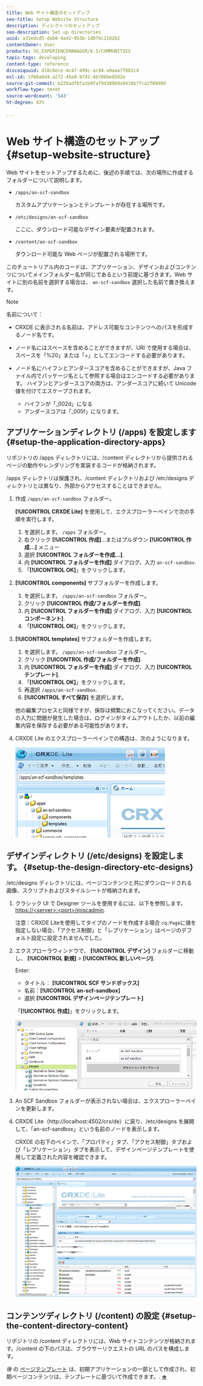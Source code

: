 ```yaml
---
title: Web サイト構造のセットアップ
seo-title: Setup Website Structure
description: ディレクトリのセットアップ
seo-description: Set up directories
uuid: a31edcd5-dab8-4a42-953b-1d076c2182b2
contentOwner: User
products: SG_EXPERIENCEMANAGER/6.5/COMMUNITIES
topic-tags: developing
content-type: reference
discoiquuid: d18c0ece-4c4f-499c-ac94-a9aaa7f883c4
exl-id: 1f60a0d4-a272-45e8-9742-4b706be8502e
source-git-commit: b220adf6fa3e9faf94389b9a9416b7fca2f89d9d
workflow-type: tm+mt
source-wordcount: '543'
ht-degree: 42%

---
```


# Web サイト構造のセットアップ {#setup-website-structure}

Web サイトをセットアップするために、後述の手順では、次の場所に作成するフォルダーについて説明します。

* `/apps/an-scf-sandbox`

   カスタムアプリケーションとテンプレートが存在する場所です。

* `/etc/designs/an-scf-sandbox`

   ここに、ダウンロード可能なデザイン要素が配置されます。

* `/content/an-scf-sandbox`

   ダウンロード可能な Web ページが配置される場所です。

このチュートリアル内のコードは、アプリケーション、デザインおよびコンテンツについてメインフォルダー名が同じであるという前提に基づきます。Web サイトに別の名前を選択する場合は、 `an-scf-sandbox` 選択した名前で置き換えます。

>[!NOTE]
>
>名前について：
>
>* CRXDE に表示される名前は、アドレス可能なコンテンツへのパスを形成するノード名です。
>* ノード名にはスペースを含めることができますが、URI で使用する場合は、スペースを「%20」または「+」としてエンコードする必要があります。
>* ノード名にハイフンとアンダースコアを含めることができますが、Java ファイル内でパッケージ名として参照する場合はエンコードする必要があります。 ハイフンとアンダースコアの両方は、アンダースコアに続いて Unicode 値を付けてエスケープされます。
   >
   >   * ハイフンが「_002d」になる
   >   * アンダースコアは「_005f」になります。


## アプリケーションディレクトリ (/apps) を設定します {#setup-the-application-directory-apps}

リポジトリの /apps ディレクトリには、/content ディレクトリから提供されるページの動作やレンダリングを実装するコードが格納されます。

/apps ディレクトリは保護され、/content ディレクトリおよび /etc/designs ディレクトリとは異なり、外部からアクセスすることはできません。

1. 作成 `/apps/an-scf-sandbox` フォルダー。

   **[!UICONTROL CRXDE Lite]** を使用して、エクスプローラーペインで次の手順を実行します。

   1. を選択します。 `/apps` フォルダー。
   1. 右クリック **[!UICONTROL 作成]**...またはプルダウン **[!UICONTROL 作成…]** メニュー
   1. 選択 **[!UICONTROL フォルダーを作成…]**.
   1. 内 **[!UICONTROL フォルダーを作成]** ダイアログ、入力 `an-scf-sandbox`.
   1. 「**[!UICONTROL OK]**」をクリックします。

1. **[!UICONTROL components]** サブフォルダーを作成します。

   1. を選択します。 `/apps/an-scf-sandbox` フォルダー。
   1. クリック **[!UICONTROL 作成/フォルダーを作成]**.
   1. 内 **[!UICONTROL フォルダーを作成]** ダイアログ、入力 **[!UICONTROL コンポーネント]**.
   1. 「**[!UICONTROL OK]**」をクリックします。

1. **[!UICONTROL templates]** サブフォルダーを作成します。

   1. を選択します。 `/apps/an-scf-sandbox` フォルダー。
   1. クリック **[!UICONTROL 作成/フォルダーを作成]**.
   1. 内 **[!UICONTROL フォルダーを作成]** ダイアログ、入力 **[!UICONTROL テンプレート]**.
   1. 「**[!UICONTROL OK]**」をクリックします。
   1. 再選択 `/apps/an-scf-sandbox`.
   1. **[!UICONTROL すべて保存]** を選択します。

   他の編集プロセスと同様ですが、保存は頻繁におこなってください。データの入力に問題が発生した場合は、ログインがタイムアウトしたか、以前の編集内容を保存する必要がある可能性があります。

1. CRXDE Lite のエクスプローラーペインでの構造は、次のようになります。

   ![crxde-template](assets/crxde-template.png)

## デザインディレクトリ (/etc/designs) を設定します。 {#setup-the-design-directory-etc-designs}

/etc/designs ディレクトリには、ページコンテンツと共にダウンロードされる画像、スクリプトおよびスタイルシートが格納されます。

1. クラシック UI で Designer ツールを使用するには、以下を参照します。 [https://&lt;server>:&lt;port>/miscadmin](http://localhost:4502/miscadmin).

   注意：CRXDE Liteを使用してタイプのノードを作成する場合 `cq:Page`に値を指定しない場合、「アクセス制御」と「レプリケーション」はページのデフォルト設定に設定されませんでした。

1. エクスプローラウィンドウで、 **[!UICONTROL デザイン]** フォルダーに移動し、 **[!UICONTROL 新規]** > **[!UICONTROL 新しいページ]**.

   Enter:

   * タイトル： **[!UICONTROL SCF サンドボックス]**
   * 名前：**[!UICONTROL an-scf-sandbox]**
   * 選択 **[!UICONTROL デザインページテンプレート]**

   「**[!UICONTROL 作成]**」をクリックします。

   ![design-template](assets/design-template.png)

1. An SCF Sandbox フォルダーが表示されない場合は、エクスプローラーペインを更新します。

1. CRXDE Lite（http://localhost:4502/crx/de）に戻り、/etc/designs を展開して、「an-scf-sandbox」という名前のノードを表示します。

   CRXDE の右下のペインで、「プロパティ」タブ、「アクセス制御」タブおよび「レプリケーション」タブを表示して、デザインページテンプレートを使用して定義された内容を確認できます。

   ![crxde-configure-template](assets/crxde-configure-template.png)

## コンテンツディレクトリ (/content) の設定 {#setup-the-content-directory-content}

リポジトリの /content ディレクトリには、Web サイトコンテンツが格納されます。/content の下のパスは、ブラウザーリクエストの URL のパスを構成します。

*後* の [ページテンプレート](initial-app.md#createthepagetemplate) は、初期アプリケーションの一部として作成され、初期ページコンテンツは、テンプレートに基づいて作成できます。. [**⇒**](initial-app.md)
